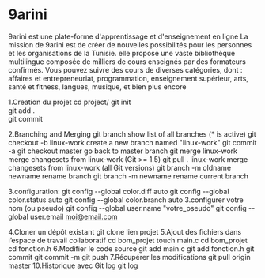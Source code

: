 # 9arini
9arini est une plate-forme d'apprentissage et d'enseignement en ligne  La mission de 9arini est de créer de nouvelles possibilités pour les personnes et les organisations de la Tunisie.  elle propose une vaste bibliothèque multilingue composée de milliers de cours enseignés par des formateurs confirmés.  Vous pouvez suivre des cours de diverses catégories, dont : affaires et entrepreneuriat, programmation, enseignement supérieur, arts, santé et fitness, langues, musique, et bien plus encore



1.Creation du projet
cd project/
git init                    
git add .                   
git commit  

2.Branching and Merging
 git branch                          show list of all branches (* is active)
git checkout -b linux-work           create a new branch named "linux-work"
git commit -a
git checkout master                  go back to master branch
git merge linux-work                merge changesets from linux-work (Git >= 1.5)
git pull . linux-work               merge changesets from linux-work (all Git versions)
git branch -m oldname newname   rename branch
git branch -m newname             rename current branch
  
  
3.configuration:
git config --global color.diff auto
git config --global color.status auto
git config --global color.branch auto
3.configurer votre nom (ou pseudo)
git config --global user.name "votre_pseudo"
git config --global user.email moi@email.com

4.Cloner un dépôt existant
git clone lien projet
5.Ajout des fichiers dans l’espace de travail collaboratif
cd bom_projet
touch main.c 
cd bom_projet
cd fonction.h
6.Modifier le code source
git add main.c
git add fonction.h
git commit 
git commit -m
git push
7.Récupérer les modifications
git pull origin master
10.Historique avec Git log 
git log




